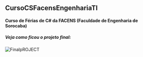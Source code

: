 ## CursoCSFacensEngenhariaTI
#### Curso de Férias de C# da FACENS (Faculdade de Engenharia de Sorocaba)

##### Veja como ficou o projeto final:
![FinalpROJECT](https://github.com/ferjesusjs8/CursoCSFacensEngenhariaTI/blob/master/PROJECT%20GIF%20ANIMATION.gif)
